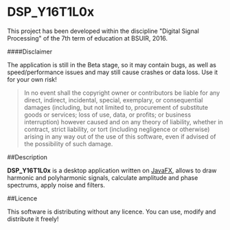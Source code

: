# DSP_Y16T1L0x

This project has been developed within the discipline "Digital Signal Processing" of the 7th term of education at BSUIR, 2016.

####Disclaimer

The application is still in the Beta stage, so it may contain bugs, as well as speed/performance issues and may still cause crashes or data loss. Use it for your own risk!

> In no event shall the copyright owner or contributors be liable for any direct, indirect, incidental, special, exemplary, or consequential damages (including, but not limited to, procurement of substitute goods or services; loss of use, data, or profits; or business interruption) however caused and on any theory of liability, whether in contract, strict liability, or tort (including negligence or otherwise) arising in any way out of the use of this software, even if advised of the possibility of such damage.

##Description

**DSP_Y16T1L0x** is a desktop application written on [JavaFX], allows to draw harmonic and polyharmonic signals, calculate amplitude and phase spectrums, apply noise and filters.

##Licence

This software is distributing without any licence. You can use, modify and distribute it freely!

[JavaFX]: http://docs.oracle.com/javase/8/javafx/get-started-tutorial/jfx-overview.htm#JFXST784
